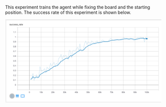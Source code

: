 This experiment trains the agent while fixing the board and the starting position. The success rate of this experiment is shown below.

![Success rate of this experiment](./fixed_board_agent.png)